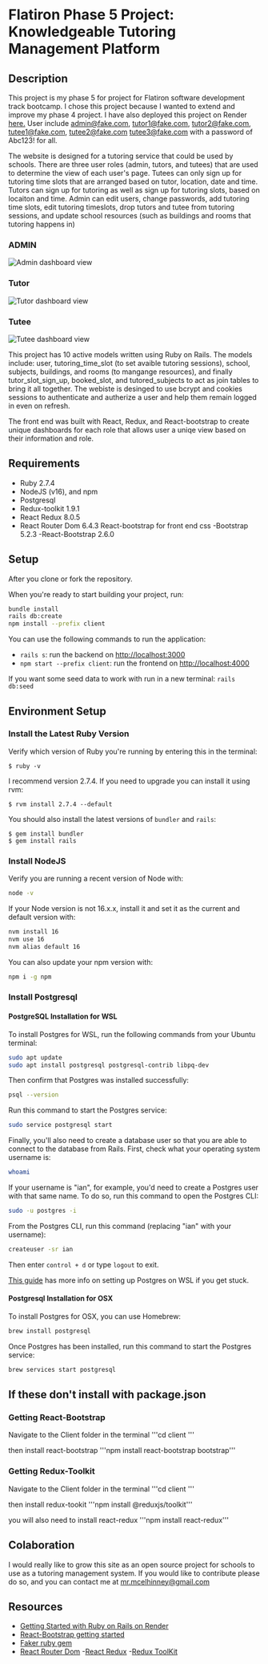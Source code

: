 # Flatiron Phase 5 Project: Knowledgeable Tutoring Management Platform

## Description

This project is my phase 5 for project for Flatiron software development track bootcamp. I chose this project because I wanted to extend and improve my phase 4 project. I have also deployed this project on Render [here.](https://knowledgeable-tutoring-platform-2-0.onrender.com)
User include admin@fake.com, tutor1@fake.com, tutor2@fake.com, tutee1@fake.com, tutee2@fake.com tutee3@fake.com with a password of Abc123! for all.

The website is designed for a tutoring service that could be used by schools. There are three user roles (admin, tutors, and tutees) that are used to determine the view of each user's page. Tutees can only sign up for tutoring time slots that are arranged based on tutor, location, date and time. Tutors can sign up for tutoring as well as sign up for tutoring slots, based on locaiton and time. Admin can edit users, change passwords, add tutoring time slots, edit tutoring timeslots, drop tutors and tutee from tutoring sessions, and update school resources (such as buildings and rooms that tutoring happens in)

### ADMIN

![Admin dashboard view](/README_IMAGES/admin_dashboard.png)

### Tutor

![Tutor dashboard view](/README_IMAGES/tutor_dashboard.png)

### Tutee

![Tutee dashboard view](/README_IMAGES/tutee_dashboard.png)

This project has 10 active models written using Ruby on Rails. The models include: user, tutoring_time_slot (to set avaible tutoring sessions), school, subjects, buildings, and rooms (to mangange resources), and finally tutor_slot_sign_up, booked_slot, and tutored_subjects to act as join tables to bring it all together. The webiste is desinged to use bcrypt and cookies sessions to authenticate and autherize a user and help them remain logged in even on refresh.

The front end was built with React, Redux, and React-bootstrap to create unique dashboards for each role that allows user a uniqe view based on their information and role.

## Requirements

- Ruby 2.7.4
- NodeJS (v16), and npm
- Postgresql
- Redux-toolkit 1.9.1
- React Redux 8.0.5
- React Router Dom 6.4.3
  React-bootstrap for front end css
  -Bootstrap 5.2.3
  -React-Bootstrap 2.6.0

## Setup

After you clone or fork the repository.

When you're ready to start building your project, run:

```sh
bundle install
rails db:create
npm install --prefix client
```

You can use the following commands to run the application:

- `rails s`: run the backend on [http://localhost:3000](http://localhost:3000)
- `npm start --prefix client`: run the frontend on
  [http://localhost:4000](http://localhost:4000)

If you want some seed data to work with run in a new terminal:
`rails db:seed`

## Environment Setup

### Install the Latest Ruby Version

Verify which version of Ruby you're running by entering this in the terminal:

```console
$ ruby -v
```

I recommend version 2.7.4. If you need to upgrade you can install it using rvm:

```console
$ rvm install 2.7.4 --default
```

You should also install the latest versions of `bundler` and `rails`:

```console
$ gem install bundler
$ gem install rails
```

### Install NodeJS

Verify you are running a recent version of Node with:

```sh
node -v
```

If your Node version is not 16.x.x, install it and set it as the current and
default version with:

```sh
nvm install 16
nvm use 16
nvm alias default 16
```

You can also update your npm version with:

```sh
npm i -g npm
```

### Install Postgresql

#### PostgreSQL Installation for WSL

To install Postgres for WSL, run the following commands from your Ubuntu terminal:

```sh
sudo apt update
sudo apt install postgresql postgresql-contrib libpq-dev
```

Then confirm that Postgres was installed successfully:

```sh
psql --version
```

Run this command to start the Postgres service:

```sh
sudo service postgresql start
```

Finally, you'll also need to create a database user so that you are able to
connect to the database from Rails. First, check what your operating system
username is:

```sh
whoami
```

If your username is "ian", for example, you'd need to create a Postgres user
with that same name. To do so, run this command to open the Postgres CLI:

```sh
sudo -u postgres -i
```

From the Postgres CLI, run this command (replacing "ian" with your username):

```sh
createuser -sr ian
```

Then enter `control + d` or type `logout` to exit.

[This guide][postgresql wsl] has more info on setting up Postgres on WSL if you
get stuck.

[postgresql wsl]: https://docs.microsoft.com/en-us/windows/wsl/tutorials/wsl-database#install-postgresql

#### Postgresql Installation for OSX

To install Postgres for OSX, you can use Homebrew:

```sh
brew install postgresql
```

Once Postgres has been installed, run this command to start the Postgres
service:

```sh
brew services start postgresql
```

## If these don't install with package.json

### Getting React-Bootstrap

Navigate to the Client folder in the terminal
'''cd client '''

then install react-bootstrap
'''npm install react-bootstrap bootstrap'''

### Getting Redux-Toolkit

Navigate to the Client folder in the terminal
'''cd client '''

then install redux-tookit
'''npm install @reduxjs/toolkit'''

you will also need to install react-redux
'''npm install react-redux'''

## Colaboration

I would really like to grow this site as an open source project for schools to use as a tutoring management system. If you would like to contribute please do so, and you can contact me at mr.mcelhinney@gmail.com

## Resources

- [Getting Started with Ruby on Rails on Render](https://render.com/docs/deploy-rails)
- [React-Bootstrap getting started](https://react-bootstrap.github.io/getting-started/introduction)
- [Faker ruby gem](https://github.com/faker-ruby/faker)
- [React Router Dom](https://reactrouter.com/en/main) -[React Redux](https://react-redux.js.org/introduction/getting-started) -[Redux ToolKit](https://redux-toolkit.js.org/introduction/getting-started)
